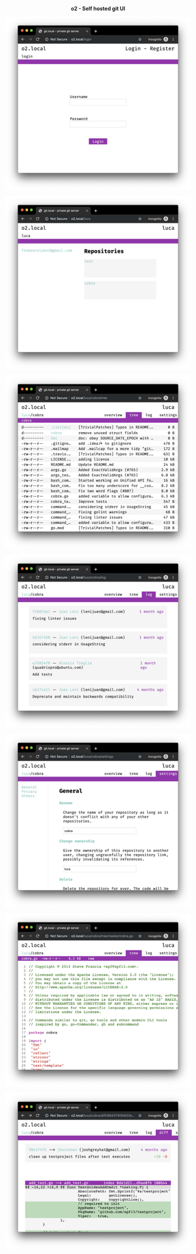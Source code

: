 <p align="center">
  <strong>o2 - Self hosted git UI</strong>
</p>

<p align="center">
  <img src="./screens/1.png">
</p>

<p align="center">
  <img src="./screens/2.png">
</p>

<p align="center">
  <img src="./screens/3.png">
</p>

<p align="center">
  <img src="./screens/4.png">
</p>

<p align="center">
  <img src="./screens/5.png">
</p>

<p align="center">
  <img src="./screens/6.png">
</p>

<p align="center">
  <img src="./screens/7.png">
</p>
